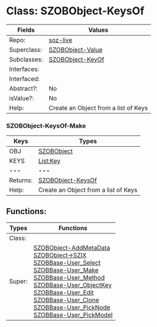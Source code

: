 
# Class:	SZOBObject-KeysOf

| Fields | Values |
| --------- | --------- |
| Repo: | [soz-live](/repos/soz-live.html) |
| Superclass: | [SZOBObject-Value](SZOBObject-Value.html) |
| Subclasses: | [SZOBObject-KeyOf](SZOBObject-KeyOf.html) |
| Interfaces: |  |
| Interfaced: |  |
| Abstract?: | No |
| isValue?: | No |
| Help: | Create an Object from a list of Keys |

### SZOBObject-KeysOf-Make

| Keys | Types |
| --------- | --------- |
| OBJ | [SZOBObject](SZOBObject.html) |
| KEYS | [List:Key](Key.html) |
| **---** | **---** |
| Returns: | [SZOBObject-KeysOf](SZOBObject-KeysOf.html) |
| Help: | Create an Object from a list of Keys |


## Functions:

| Types | Functions |
| --------- | --------- |
| Class: |  |
| Super: | [SZOBObject-AddMetaData](SZOBObject.html) <br> [SZOBObject->SZIX](SZOBObject.html) <br> [SZOBBase-User_Select](SZOBBase.html) <br> [SZOBBase-User_Make](SZOBBase.html) <br> [SZOBBase-User_Method](SZOBBase.html) <br> [SZOBBase-User_ObjectKey](SZOBBase.html) <br> [SZOBBase-User_Edit](SZOBBase.html) <br> [SZOBBase-User_Clone](SZOBBase.html) <br> [SZOBBase-User_PickNode](SZOBBase.html) <br> [SZOBBase-User_PickModel](SZOBBase.html) |


